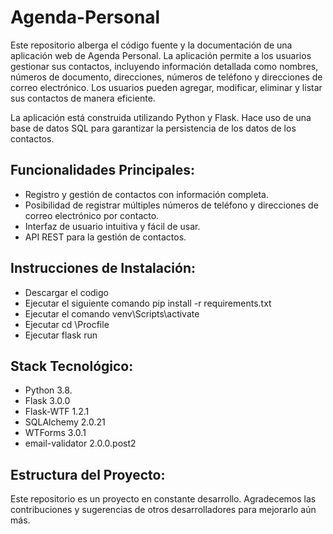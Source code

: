 # Agenda-Personal
Este repositorio alberga el código fuente y la documentación de una aplicación web de Agenda Personal. La aplicación permite a los usuarios gestionar sus contactos, incluyendo información detallada como nombres, números de documento, direcciones, números de teléfono y direcciones de correo electrónico. Los usuarios pueden agregar, modificar, eliminar y listar sus contactos de manera eficiente.

La aplicación está construida utilizando Python y Flask. Hace uso de una base de datos SQL para garantizar la persistencia de los datos de los contactos.

## Funcionalidades Principales:
- Registro y gestión de contactos con información completa.
- Posibilidad de registrar múltiples números de teléfono y direcciones de correo electrónico por contacto.
- Interfaz de usuario intuitiva y fácil de usar.
- API REST para la gestión de contactos.

## Instrucciones de Instalación:
- Descargar el codigo
- Ejecutar el siguiente comando pip install -r requirements.txt
- Ejecutar el comando venv\Scripts\activate
- Ejecutar cd \Procfile
- Ejecutar flask run

## Stack Tecnológico:
- Python 3.8.
- Flask 3.0.0
- Flask-WTF 1.2.1
- SQLAlchemy 2.0.21
- WTForms 3.0.1
- email-validator 2.0.0.post2

## Estructura del Proyecto:

Este repositorio es un proyecto en constante desarrollo. Agradecemos las contribuciones y sugerencias de otros desarrolladores para mejorarlo aún más.





